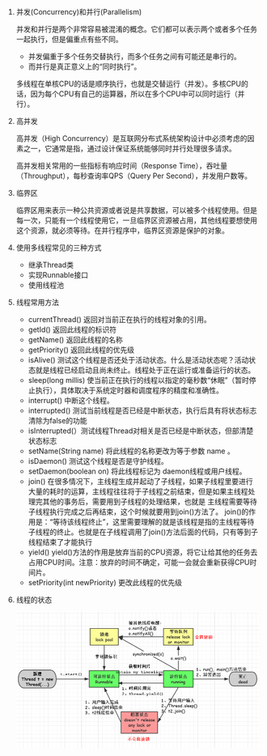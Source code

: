 1. 并发(Concurrency)和并行(Parallelism)
   
   并发和并行是两个非常容易被混淆的概念。它们都可以表示两个或者多个任务一起执行，但是偏重点有些不同。
   + 并发偏重于多个任务交替执行，而多个任务之间有可能还是串行的。
   + 而并行是真正意义上的“同时执行”。
   
   多线程在单核CPU的话是顺序执行，也就是交替运行（并发）。多核CPU的话，因为每个CPU有自己的运算器，所以在多个CPU中可以同时运行（并行）。
   
2. 高并发
   
   高并发（High Concurrency）是互联网分布式系统架构设计中必须考虑的因素之一，它通常是指，通过设计保证系统能够同时并行处理很多请求。
   
   高并发相关常用的一些指标有响应时间（Response Time），吞吐量（Throughput），每秒查询率QPS（Query Per Second），并发用户数等。
   
3. 临界区
   
   临界区用来表示一种公共资源或者说是共享数据，可以被多个线程使用。但是每一次，只能有一个线程使用它，一旦临界区资源被占用，其他线程要想使用这个资源，就必须等待。在并行程序中，临界区资源是保护的对象。

4. 使用多线程常见的三种方式
   
   + 继承Thread类    
   + 实现Runnable接口 
   + 使用线程池
   
5. 线程常用方法
   
   + currentThread() 返回对当前正在执行的线程对象的引用。
   + getId() 返回此线程的标识符
   + getName() 返回此线程的名称
   + getPriority() 返回此线程的优先级
   + isAlive() 测试这个线程是否还处于活动状态。什么是活动状态呢？活动状态就是线程已经启动且尚未终止。线程处于正在运行或准备运行的状态。
   + sleep(long millis) 使当前正在执行的线程以指定的毫秒数“休眠”（暂时停止执行），具体取决于系统定时器和调度程序的精度和准确性。
   + interrupt() 中断这个线程。
   + interrupted() 测试当前线程是否已经是中断状态，执行后具有将状态标志清除为false的功能
   + isInterrupted(）测试线程Thread对相关是否已经是中断状态，但部清楚状态标志
   + setName(String name) 将此线程的名称更改为等于参数 name 。
   + isDaemon() 测试这个线程是否是守护线程。
   + setDaemon(boolean on) 将此线程标记为 daemon线程或用户线程。
   + join() 在很多情况下，主线程生成并起动了子线程，如果子线程里要进行大量的耗时的运算，主线程往往将于子线程之前结束，但是如果主线程处理完其他的事务后，需要用到子线程的处理结果，也就是 主线程需要等待子线程执行完成之后再结束，这个时候就要用到join()方法了。
     join()的作用是：“等待该线程终止”，这里需要理解的就是该线程是指的主线程等待子线程的终止。也就是在子线程调用了join()方法后面的代码，只有等到子线程结束了才能执行
   + yield() yield()方法的作用是放弃当前的CPU资源，将它让给其他的任务去占用CPU时间。注意：放弃的时间不确定，可能一会就会重新获得CPU时间片。
   + setPriority(int newPriority) 更改此线程的优先级

6. 线程的状态
  
   ![线程状态](https://github.com/1176967052/Issues/blob/master/image/线程状态1.png)
   
   
   
   
   
       

